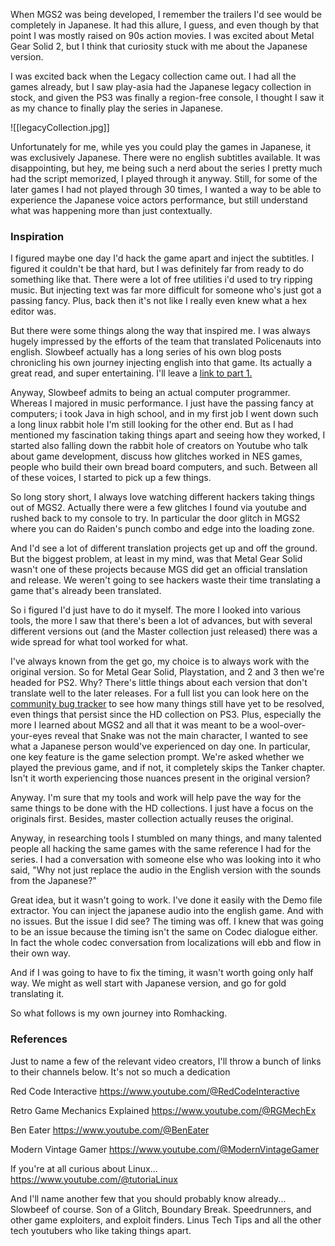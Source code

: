 
When MGS2 was being developed, I remember the trailers I'd see would be completely in Japanese. It had this allure, I guess, and even though by that point I was mostly raised on 90s action movies. I was excited about Metal Gear Solid 2, but I think that curiosity stuck with me about the Japanese version. 

I was excited back when the Legacy collection came out. I had all the games already, but I saw play-asia had the Japanese legacy collection in stock, and given the PS3 was finally a region-free console, I thought I saw it as my chance to finally play the series in Japanese. 

![[legacyCollection.jpg]]

Unfortunately for me, while yes you could play the games in Japanese, it was exclusively Japanese. There were no english subtitles available. It was disappointing, but hey, me being such a nerd about the series I pretty much had the script memorized, I played through it anyway. Still, for some of the later games I had not played through 30 times, I wanted a way to be able to experience the Japanese voice actors performance, but still understand what was happening more than just contextually. 

### Inspiration

I figured maybe one day I'd hack the game apart and inject the subtitles. I figured it couldn't be that hard, but I was definitely far from ready to do something like that. There were a lot of free utilities i'd used to try ripping music. But injecting text was far more difficult for someone who's just got a passing fancy. Plus, back then it's not like I really even knew what a hex editor was. 

But there were some things along the way that inspired me. I was always hugely impressed by the efforts of the team that translated Policenauts into english. Slowbeef actually has a long series of his own blog posts chronicling his own journey injecting english into that game. Its actually a great read, and super entertaining. I'll leave a [link to part 1.](https://lparchive.org/Policenauts/Update%2042/) 

Anyway, Slowbeef admits to being an actual computer programmer. Whereas I majored in music performance. I just have the passing fancy at computers; i took Java in high school, and in my first job I went down such a long linux rabbit hole I'm still looking for the other end. But as I had mentioned my fascination taking things apart and seeing how they worked, I started also falling down the rabbit hole of creators on Youtube who talk about game development, discuss how glitches worked in NES games, people who build their own bread board computers, and such. Between all of these voices, I started to pick up a few things. 

So long story short, I always love watching different hackers taking things out of MGS2. Actually there were a few glitches I found via youtube and rushed back to my console to try. In particular the door glitch in MGS2 where you can do Raiden's punch combo and edge into the loading zone. 

And I'd see a lot of different translation projects get up and off the ground. But the biggest problem, at least in my mind, was that Metal Gear Solid wasn't one of these projects because MGS did get an official translation and release. We weren't going to see hackers waste their time translating a game that's already been translated. 

So i figured I'd just have to do it myself. The more I looked into various tools, the more I saw that there's been a lot of advances, but with several different versions out (and the Master collection just released) there was a wide spread for what tool worked for what. 

I've always known from the get go, my choice is to always work with the original version. So for Metal Gear Solid, Playstation, and 2 and 3 then we're headed for PS2. Why? There's little things about each version that don't translate well to the later releases. For a full list you can look here on the [community bug tracker](https://docs.google.com/spreadsheets/d/1WhQSRpkC_A9wBDV0o-Pohh1dMhL1H6nbVzvdluIVWrw/edit?gid=0#gid=0) to see how many things still have yet to be resolved, even things that persist since the HD collection on PS3. Plus, especially the more I learned about MGS2 and all that it was meant to be a wool-over-your-eyes reveal that Snake was not the main character, I wanted to see what a Japanese person would've experienced on day one. In particular, one key feature is the game selection prompt. We're asked whether we played the previous game, and if not, it completely skips the Tanker chapter. Isn't it worth experiencing those nuances present in the original version?

Anyway. I'm sure that my tools and work will help pave the way for the same things to be done with the HD collections. I just have a focus on the originals first. Besides, master collection actually reuses the original. 

Anyway, in researching tools I stumbled on many things, and many talented people all hacking the same games with the same reference I had for the series. I had a conversation with someone else who was looking into it who said, "Why not just replace the audio in the English version with the sounds from the Japanese?"

Great idea, but it wasn't going to work. I've done it easily with the Demo file extractor. You can inject the japanese audio into the english game. And with no issues. But the issue I did see? The timing was off. I knew that was going to be an issue because the timing isn't the same on Codec dialogue either. In fact the whole codec conversation from localizations will ebb and flow in their own way. 

And if I was going to have to fix the timing, it wasn't worth going only half way. We might as well start with Japanese version, and go for gold translating it. 

So what follows is my own journey into Romhacking. 
### References

Just to name a few of the relevant video creators, I'll throw a bunch of links to their channels below. It's not so much a dedication 

Red Code Interactive
https://www.youtube.com/@RedCodeInteractive

Retro Game Mechanics Explained
https://www.youtube.com/@RGMechEx

Ben Eater
https://www.youtube.com/@BenEater

Modern Vintage Gamer
https://www.youtube.com/@ModernVintageGamer

If you're at all curious about Linux...
https://www.youtube.com/@tutoriaLinux

And I'll name another few that you should probably know already... Slowbeef of course. Son of a Glitch, Boundary Break. Speedrunners, and other game exploiters, and exploit finders. Linus Tech Tips and all the other tech youtubers who like taking things apart. 






